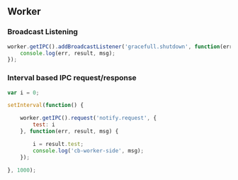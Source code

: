 ## Worker

### Broadcast Listening

```javascript
worker.getIPC().addBroadcastListener('gracefull.shutdown', function(err, result, msg) {
    console.log(err, result, msg);
});
```

### Interval based IPC request/response

```javascript
var i = 0;

setInterval(function() {

    worker.getIPC().request('notify.request', {
        test: i
    }, function(err, result, msg) {

        i = result.test;
        console.log('cb-worker-side', msg);
    });

}, 1000);
```

